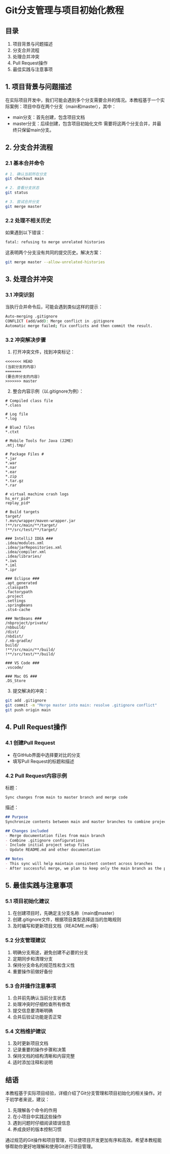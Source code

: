 # Git分支管理与项目初始化教程

## 目录
1. 项目背景与问题描述
2. 分支合并流程
3. 处理合并冲突
4. Pull Request操作
5. 最佳实践与注意事项

## 1. 项目背景与问题描述
在实际项目开发中，我们可能会遇到多个分支需要合并的情况。本教程基于一个实际案例：项目中存在两个分支（main和master），其中：
- main分支：首先创建，包含项目文档
- master分支：后续创建，包含项目初始化文件
需要将这两个分支合并，并最终只保留main分支。

## 2. 分支合并流程

### 2.1 基本合并命令
```bash
# 1. 确认当前所在分支
git checkout main

# 2. 查看分支状态
git status

# 3. 尝试合并分支
git merge master
```

### 2.2 处理不相关历史
如果遇到以下错误：
```bash
fatal: refusing to merge unrelated histories
```

这表明两个分支没有共同的提交历史。解决方案：
```bash
git merge master --allow-unrelated-histories
```

## 3. 处理合并冲突

### 3.1 冲突识别
当执行合并命令后，可能会遇到类似这样的提示：
```bash
Auto-merging .gitignore
CONFLICT (add/add): Merge conflict in .gitignore
Automatic merge failed; fix conflicts and then commit the result.
```

### 3.2 冲突解决步骤
1. 打开冲突文件，找到冲突标记：
```
<<<<<<< HEAD
(当前分支的内容)
=======
(要合并分支的内容)
>>>>>>> master
```

2. 整合内容示例（以.gitignore为例）：
```gitignore
# Compiled class file
*.class

# Log file
*.log

# BlueJ files
*.ctxt

# Mobile Tools for Java (J2ME)
.mtj.tmp/

# Package Files #
*.jar
*.war
*.nar
*.ear
*.zip
*.tar.gz
*.rar

# virtual machine crash logs
hs_err_pid*
replay_pid*

# Build targets
target/
!.mvn/wrapper/maven-wrapper.jar
!**/src/main/**/target/
!**/src/test/**/target/

### IntelliJ IDEA ###
.idea/modules.xml
.idea/jarRepositories.xml
.idea/compiler.xml
.idea/libraries/
*.iws
*.iml
*.ipr

### Eclipse ###
.apt_generated
.classpath
.factorypath
.project
.settings
.springBeans
.sts4-cache

### NetBeans ###
/nbproject/private/
/nbbuild/
/dist/
/nbdist/
/.nb-gradle/
build/
!**/src/main/**/build/
!**/src/test/**/build/

### VS Code ###
.vscode/

### Mac OS ###
.DS_Store
```

3. 提交解决的冲突：
```bash
git add .gitignore
git commit -m "Merge master into main: resolve .gitignore conflict"
git push origin main
```

## 4. Pull Request操作

### 4.1 创建Pull Request
- 在GitHub界面中选择要对比的分支
- 填写Pull Request的标题和描述

### 4.2 Pull Request内容示例
标题：
```
Sync changes from main to master branch and merge code
```

描述：
```markdown
## Purpose
Synchronize contents between main and master branches to combine project documentation with initialization files.

## Changes included
- Merge documentation files from main branch
- Combine .gitignore configurations
- Include initial project setup files
- Update README.md and other documentation

## Notes
- This sync will help maintain consistent content across branches
- After successful merge, we plan to keep only the main branch as the primary branch
```

## 5. 最佳实践与注意事项

### 5.1 项目初始化建议
1. 在创建项目时，先确定主分支名称（main或master）
2. 创建.gitignore文件，根据项目类型选择适当的忽略规则
3. 及时编写和更新项目文档（README.md等）

### 5.2 分支管理建议
1. 明确分支用途，避免创建不必要的分支
2. 定期同步和清理分支
3. 保持分支命名的规范性和含义性
4. 重要操作前做好备份

### 5.3 合并操作注意事项
1. 合并前先确认当前分支状态
2. 处理冲突时仔细检查所有修改
3. 提交信息要清晰明确
4. 合并后验证功能是否正常

### 5.4 文档维护建议
1. 及时更新项目文档
2. 记录重要的操作步骤和决策
3. 保持文档的结构清晰和内容完整
4. 适时添加注释和说明

## 结语
本教程基于实际项目经验，详细介绍了Git分支管理和项目初始化的相关操作。对于初学者来说，建议：
1. 先理解各个命令的作用
2. 在小项目中实践这些操作
3. 遇到问题时仔细阅读错误信息
4. 养成良好的版本控制习惯

通过规范的Git操作和项目管理，可以使项目开发更加有序和高效。希望本教程能够帮助你更好地理解和使用Git进行项目管理。